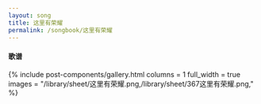 ```yaml
---
layout: song
title: 这里有荣耀
permalink: /songbook/这里有荣耀
---
```


#### 歌谱

{% include post-components/gallery.html
    columns = 1
    full_width = true
    images = "/library/sheet/这里有荣耀.png,/library/sheet/367这里有荣耀.png,"
%}

